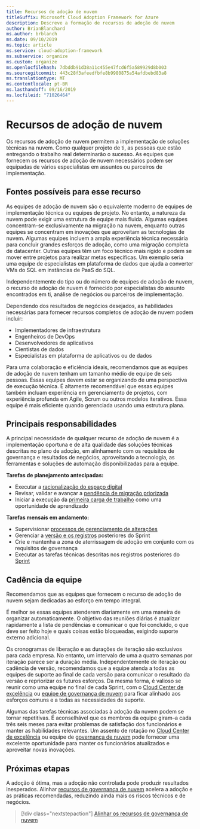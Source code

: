 ```yaml
---
title: Recursos de adoção de nuvem
titleSuffix: Microsoft Cloud Adoption Framework for Azure
description: Descreve a formação de recursos de adoção de nuvem
author: BrianBlanchard
ms.author: brblanch
ms.date: 09/10/2019
ms.topic: article
ms.service: cloud-adoption-framework
ms.subservice: organize
ms.custom: organize
ms.openlocfilehash: 7dbddb91d38a11c455e47fcd6f5a589929d8b003
ms.sourcegitcommit: 443c28f3afeedfbfe8b9980875a54afdbebd83a8
ms.translationtype: MT
ms.contentlocale: pt-BR
ms.lasthandoff: 09/16/2019
ms.locfileid: "71026464"
---
```

# <a name="cloud-adoption-capabilities"></a>Recursos de adoção de nuvem

Os recursos de adoção de nuvem permitem a implementação de soluções técnicas na nuvem. Como qualquer projeto de ti, as pessoas que estão entregando o trabalho real determinarão o sucesso. As equipes que fornecem os recursos de adoção de nuvem necessários podem ser equipadas de vários especialistas em assuntos ou parceiros de implementação.

## <a name="possible-sources-for-this-capability"></a>Fontes possíveis para esse recurso

As equipes de adoção de nuvem são o equivalente moderno de equipes de implementação técnica ou equipes de projeto. No entanto, a natureza da nuvem pode exigir uma estrutura de equipe mais fluida. Algumas equipes concentram-se exclusivamente na migração na nuvem, enquanto outras equipes se concentram em inovações que aproveitam as tecnologias de nuvem. Algumas equipes incluem a ampla experiência técnica necessária para concluir grandes esforços de adoção, como uma migração completa de datacenter. Outras equipes têm um foco técnico mais rígido e podem se mover entre projetos para realizar metas específicas. Um exemplo seria uma equipe de especialistas em plataforma de dados que ajuda a converter VMs do SQL em instâncias de PaaS do SQL.

Independentemente do tipo ou do número de equipes de adoção de nuvem, o recurso de adoção de nuvem é fornecido por especialistas do assunto encontrados em ti, análise de negócios ou parceiros de implementação.

Dependendo dos resultados de negócios desejados, as habilidades necessárias para fornecer recursos completos de adoção de nuvem podem incluir:

- Implementadores de infraestrutura
- Engenheiros de DevOps
- Desenvolvedores de aplicativos
- Cientistas de dados
- Especialistas em plataforma de aplicativos ou de dados

Para uma colaboração e eficiência ideais, recomendamos que as equipes de adoção de nuvem tenham um tamanho médio de equipe de seis pessoas. Essas equipes devem estar se organizando de uma perspectiva de execução técnica. É altamente recomendável que essas equipes também incluam experiência em gerenciamento de projetos, com experiência profunda em Agile, Scrum ou outros modelos iterativos. Essa equipe é mais eficiente quando gerenciada usando uma estrutura plana.

## <a name="key-responsibilities"></a>Principais responsabilidades

A principal necessidade de qualquer recurso de adoção de nuvem é a implementação oportuna e de alta qualidade das soluções técnicas descritas no plano de adoção, em alinhamento com os requisitos de governança e resultados de negócios, aproveitando a tecnologia, as ferramentas e soluções de automação disponibilizadas para a equipe.

**Tarefas de planejamento antecipadas:**

- Executar a [racionalização do espaço digital](../digital-estate/index.md)
- Revisar, validar e avançar a [pendência de migração priorizada](../migrate/migration-considerations/assess/release-iteration-backlog.md)
- Iniciar a execução da [primeira carga de trabalho](../digital-estate/rationalize.md#select-the-first-workload) como uma oportunidade de aprendizado

**Tarefas mensais em andamento:**

- Supervisionar [processos de gerenciamento de alterações](../migrate/migration-considerations/prerequisites/technical-complexity.md)
- Gerenciar a [versão e os registros](../migrate/migration-considerations/assess/release-iteration-backlog.md) posteriores do Sprint
- Crie e mantenha a zona de aterrissagem de adoção em conjunto com os requisitos de governança
- Executar as tarefas técnicas descritas nos registros posteriores do [Sprint](../migrate/migration-considerations/assess/release-iteration-backlog.md)

## <a name="team-cadence"></a>Cadência da equipe

Recomendamos que as equipes que fornecem o recurso de adoção de nuvem sejam dedicadas ao esforço em tempo integral.

É melhor se essas equipes atenderem diariamente em uma maneira de organizar automaticamente. O objetivo das reuniões diárias é atualizar rapidamente a lista de pendências e comunicar o que foi concluído, o que deve ser feito hoje e quais coisas estão bloqueadas, exigindo suporte externo adicional.

Os cronogramas de liberação e as durações de iteração são exclusivos para cada empresa. No entanto, um intervalo de uma a quatro semanas por iteração parece ser a duração média. Independentemente de iteração ou cadência de versão, recomendamos que a equipe atenda a todas as equipes de suporte ao final de cada versão para comunicar o resultado da versão e repriorizar os futuros esforços. Da mesma forma, é valioso se reunir como uma equipe no final de cada Sprint, com o [Cloud Center de excelência](./cloud-center-of-excellence.md) ou [equipe de governança de nuvem](./cloud-governance.md) para ficar alinhado aos esforços comuns e a todas as necessidades de suporte.

Algumas das tarefas técnicas associadas à adoção da nuvem podem se tornar repetitivas. É aconselhável que os membros da equipe giram&ndash;a cada três seis meses para evitar problemas de satisfação dos funcionários e manter as habilidades relevantes. Um assento de rotação no [Cloud Center de excelência](./cloud-center-of-excellence.md) ou equipe de [governança de nuvem](./cloud-governance.md) pode fornecer uma excelente oportunidade para manter os funcionários atualizados e aproveitar novas inovações.

## <a name="next-steps"></a>Próximas etapas

A adoção é ótima, mas a adoção não controlada pode produzir resultados inesperados. Alinhar [recursos de governança de nuvem](./cloud-governance.md) acelera a adoção e as práticas recomendadas, reduzindo ainda mais os riscos técnicos e de negócios.

> [!div class="nextstepaction"]
> [Alinhar os recursos de governança de nuvem](./cloud-governance.md)
